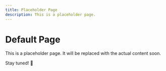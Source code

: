 ```yaml
---
title: Placeholder Page
description: This is a placeholder page.
---
```


# Default Page

This is a placeholder page. It will be replaced with the actual content soon.

Stay tuned! 🚀

<!-- https://squidfunk.github.io/mkdocs-material/reference/icons-emojis/#search -->